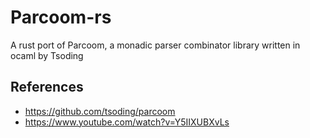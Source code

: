 # Parcoom-rs
A rust port of Parcoom, a monadic parser combinator library written in ocaml by Tsoding

## References
- https://github.com/tsoding/parcoom
- https://www.youtube.com/watch?v=Y5IIXUBXvLs
